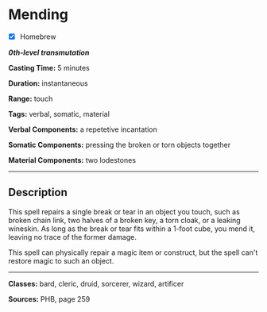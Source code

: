 # Mending

- [x] Homebrew

***0th-level transmutation***

**Casting Time:** 5 minutes

**Duration:** instantaneous

**Range:** touch

**Tags:** verbal, somatic, material

**Verbal Components:** a repetetive incantation

**Somatic Components:** pressing the broken or torn objects together

**Material Components:** two lodestones

---

## Description
This spell repairs a single break or tear in an object you touch, such as broken chain link, two halves of a broken key, a torn cloak, or a leaking wineskin. As long as the break or tear fits within a 1-foot cube, you mend it, leaving no trace of the former damage.

This spell can physically repair a magic item or construct, but the spell can't restore magic to such an object.

---

**Classes:** bard, cleric, druid, sorcerer, wizard, artificer

**Sources:** PHB, page 259
